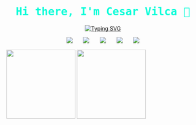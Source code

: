 <head>
  
<link rel="preconnect" href="https://fonts.googleapis.com">
<link rel="preconnect" href="https://fonts.gstatic.com" crossorigin>
<link href="https://fonts.googleapis.com/css2?family=Fira+Code:wght@300;400&family=Lobster&family=Lobster+Two:ital,wght@0,400;0,700;1,400;1,700&family=Open+Sans:wght@300&family=Poppins:ital,wght@0,300;0,500;1,300&family=Space+Mono:ital,wght@0,400;1,700&display=swap" rel="stylesheet">
  <!--
<a target="_blank" href="https://icons8.com/icon/19318/youtube-play">YouTube Play icon by Icons8</a>
  <a target="_blank" href="https://icons8.com/icon/30998/logotipo-de-la-discordia">Logotipo de la discordia icon by Icons8</a>
  <a target="_blank" href="https://icons8.com/icon/UrgbzHxXKotn/instagram">Instagram icon by Icons8</a>
  <a target="_blank" href="https://icons8.com/icon/13930/linkedin">LinkedIn icon by Icons8</a>
  <a target="_blank" href="https://icons8.com/icon/37246/gmail">Gmail icon by Icons8</a>
-->
 
  </head>
 <p>
   <h1 align="center" style="font-family: 'Fira Code', monospace; color:#08FDD8;">Hi there, I'm Cesar Vilca 👋</h1>
  </p>
<p align="center">  
  <a href="https://git.io/typing-svg"><img src="https://readme-typing-svg.demolab.com?font=Fira+Code&weight=900&pause=1000&color=08FDD8&vCenter=true&width=435&lines=A+Full+Stack+Web+Developer+;Always+Learning+New+Things+with+a+%E2%98%95%EF%B8%8F+" alt="Typing SVG" /></a>
  </p>
  
  <p align="center">
  <a href="#"><img src="https://img.icons8.com/color/48/000000/youtube-play.png"/></a>
  &#8287;&#8287;&#8287;&#8287;&#8287;
  <a href="#" alt="Discord" title="Dev Pro Tips Discord Server"><img src="https://img.icons8.com/color/48/000000/discord-logo.png"/></a>
  &#8287;&#8287;&#8287;&#8287;&#8287;
  <a href="#"><img src="https://img.icons8.com/color-glass/48/000000/instagram-new.png"/></a>
  &#8287;&#8287;&#8287;&#8287;&#8287;
  <a href="https://www.linkedin.com/in/cesar-vilca-pino-48ab55276/" ><img src="https://img.icons8.com/color/48/null/linkedin.png" target="_blank"/></a>
  &#8287;&#8287;&#8287;&#8287;&#8287;
  <a href="#"><img src="https://img.icons8.com/color/48/null/gmail--v1.png"/></a>
  
</p>
  
<div>  
  <a>
    <img src="https://github-readme-stats.vercel.app/api?username=vilcadev&show_icons=true&theme=radical&hide_border=true&ring_color=08FDD8&title_color=08FDD8" height="180px" >
  </a>
  <a max-width="50%" >
    <img src="https://github-readme-stats.vercel.app/api/top-langs/?username=vilcadev&layout=compact&theme=radical&hide_border=true&ring_color=08FDD8&title_color=08FDD8" height="180px">
  </a>
  

  
   
</div>
